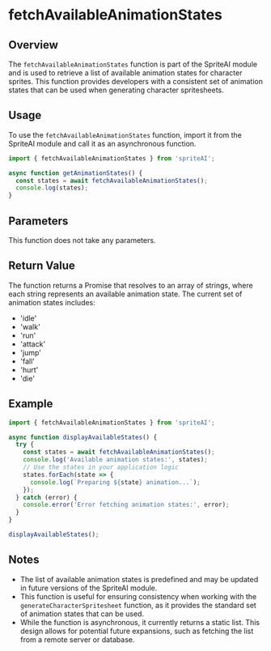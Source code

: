 # fetchAvailableAnimationStates

## Overview

The `fetchAvailableAnimationStates` function is part of the SpriteAI module and is used to retrieve a list of available animation states for character sprites. This function provides developers with a consistent set of animation states that can be used when generating character spritesheets.

## Usage

To use the `fetchAvailableAnimationStates` function, import it from the SpriteAI module and call it as an asynchronous function.

```javascript
import { fetchAvailableAnimationStates } from 'spriteAI';

async function getAnimationStates() {
  const states = await fetchAvailableAnimationStates();
  console.log(states);
}
```

## Parameters

This function does not take any parameters.

## Return Value

The function returns a Promise that resolves to an array of strings, where each string represents an available animation state. The current set of animation states includes:

- 'idle'
- 'walk'
- 'run'
- 'attack'
- 'jump'
- 'fall'
- 'hurt'
- 'die'

## Example

```javascript
import { fetchAvailableAnimationStates } from 'spriteAI';

async function displayAvailableStates() {
  try {
    const states = await fetchAvailableAnimationStates();
    console.log('Available animation states:', states);
    // Use the states in your application logic
    states.forEach(state => {
      console.log(`Preparing ${state} animation...`);
    });
  } catch (error) {
    console.error('Error fetching animation states:', error);
  }
}

displayAvailableStates();
```

## Notes

- The list of available animation states is predefined and may be updated in future versions of the SpriteAI module.
- This function is useful for ensuring consistency when working with the `generateCharacterSpritesheet` function, as it provides the standard set of animation states that can be used.
- While the function is asynchronous, it currently returns a static list. This design allows for potential future expansions, such as fetching the list from a remote server or database.